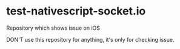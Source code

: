 # test-nativescript-socket.io
Repository which shows issue on iOS

DON'T use this repository for anything, it's only for checking issue.
